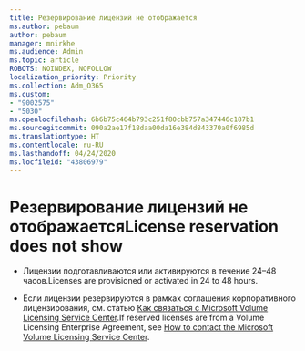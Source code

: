 ```yaml
---
title: Резервирование лицензий не отображается
ms.author: pebaum
author: pebaum
manager: mnirkhe
ms.audience: Admin
ms.topic: article
ROBOTS: NOINDEX, NOFOLLOW
localization_priority: Priority
ms.collection: Adm_O365
ms.custom:
- "9002575"
- "5030"
ms.openlocfilehash: 6b6b75c464b793c251f80cbb757a347446c187b1
ms.sourcegitcommit: 090a2ae17f18daa00da16e384d843370a0f6985d
ms.translationtype: HT
ms.contentlocale: ru-RU
ms.lasthandoff: 04/24/2020
ms.locfileid: "43806979"
---
```

# <a name="license-reservation-does-not-show"></a><span data-ttu-id="6fc19-102">Резервирование лицензий не отображается</span><span class="sxs-lookup"><span data-stu-id="6fc19-102">License reservation does not show</span></span>

- <span data-ttu-id="6fc19-103">Лицензии подготавливаются или активируются в течение 24–48 часов.</span><span class="sxs-lookup"><span data-stu-id="6fc19-103">Licenses are provisioned or activated in 24 to 48 hours.</span></span>

- <span data-ttu-id="6fc19-104">Если лицензии резервируются в рамках соглашения корпоративного лицензирования, см. статью [Как связаться с Microsoft Volume Licensing Service Center](https://support.microsoft.com/help/4471406/how-to-contact-the-microsoft-volume-licensing-service-center).</span><span class="sxs-lookup"><span data-stu-id="6fc19-104">If reserved licenses are from a Volume Licensing Enterprise Agreement, see [How to contact the Microsoft Volume Licensing Service Center](https://support.microsoft.com/help/4471406/how-to-contact-the-microsoft-volume-licensing-service-center).</span></span>
